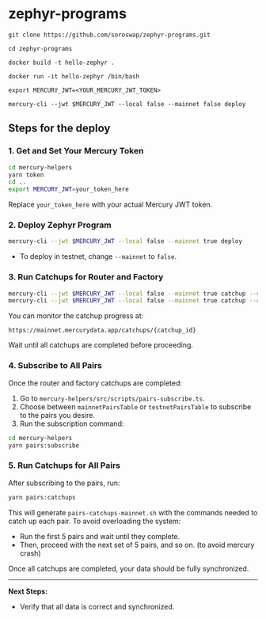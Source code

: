 # zephyr-programs

`git clone https://github.com/soroswap/zephyr-programs.git`

`cd zephyr-programs`

`docker build -t hello-zephyr .`

`docker run -it hello-zephyr /bin/bash`

`export MERCURY_JWT=<YOUR_MERCURY_JWT_TOKEN>`

`mercury-cli --jwt $MERCURY_JWT --local false --mainnet false deploy`

## Steps for the deploy

### 1. Get and Set Your Mercury Token

```bash
cd mercury-helpers
yarn token
cd ..
export MERCURY_JWT=your_token_here
```

Replace `your_token_here` with your actual Mercury JWT token.

### 2. Deploy Zephyr Program

```bash
mercury-cli --jwt $MERCURY_JWT --local false --mainnet true deploy
```

- To deploy in testnet, change `--mainnet` to `false`.

### 3. Run Catchups for Router and Factory

```bash
mercury-cli --jwt $MERCURY_JWT --local false --mainnet true catchup --contracts "router_address"
mercury-cli --jwt $MERCURY_JWT --local false --mainnet true catchup --contracts "factory_address"
```

You can monitor the catchup progress at:

`https://mainnet.mercurydata.app/catchups/{catchup_id}`

Wait until all catchups are completed before proceeding.

### 4. Subscribe to All Pairs

Once the router and factory catchups are completed:

1. Go to `mercury-helpers/src/scripts/pairs-subscribe.ts`.
2. Choose between `mainnetPairsTable` or `testnetPairsTable` to subscribe to the pairs you desire.
3. Run the subscription command:

```bash
cd mercury-helpers
yarn pairs:subscribe
```

### 5. Run Catchups for All Pairs

After subscribing to the pairs, run:

```bash
yarn pairs:catchups
```

This will generate `pairs-catchups-mainnet.sh` with the commands needed to catch up each pair. To avoid overloading the system:

- Run the first 5 pairs and wait until they complete.
- Then, proceed with the next set of 5 pairs, and so on. (to avoid mercury crash)

Once all catchups are completed, your data should be fully synchronized.

---

**Next Steps:**

- Verify that all data is correct and synchronized.
